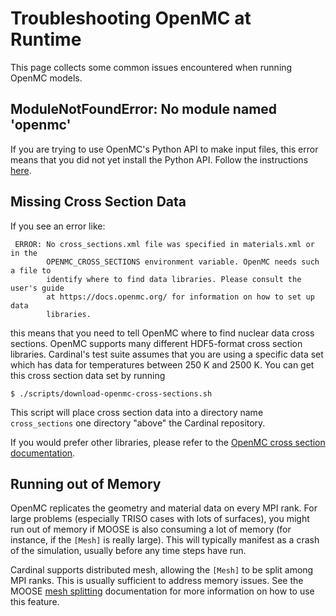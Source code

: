 # Troubleshooting OpenMC at Runtime

This page collects some common issues encountered when running OpenMC
models.

## ModuleNotFoundError: No module named 'openmc'

If you are trying to use OpenMC's Python API to make input files, this error
means that you did not yet install the Python API. Follow the instructions
[here](python_api.md).

## Missing Cross Section Data

If you see an error like:

```
 ERROR: No cross_sections.xml file was specified in materials.xml or in the
        OPENMC_CROSS_SECTIONS environment variable. OpenMC needs such a file to
        identify where to find data libraries. Please consult the user's guide
        at https://docs.openmc.org/ for information on how to set up data
        libraries.
```

this means that you need to tell OpenMC where to find nuclear data cross sections.
OpenMC supports many different HDF5-format cross section
libraries. Cardinal's test suite assumes that you are using a specific data set
which has data for temperatures between 250 K and 2500 K.
You can get this cross section data set by running

```
$ ./scripts/download-openmc-cross-sections.sh
```

This script will place cross section data into a directory
name `cross_sections` one directory "above" the Cardinal repository.

If you would prefer other libraries, please refer to the
[OpenMC cross section documentation](https://docs.openmc.org/en/stable/usersguide/cross_sections.html).

## Running out of Memory

OpenMC replicates the geometry and material data on every MPI rank. For large problems
(especially TRISO cases with lots of surfaces), you might run out of memory if MOOSE is
also consuming a lot of memory (for instance, if the `[Mesh]` is really large). This will
typically manifest as a crash of the simulation, usually before any time steps have run.

Cardinal supports distributed mesh, allowing the `[Mesh]` to be split among MPI ranks.
This is usually sufficient to address memory issues. See the MOOSE [mesh splitting](https://mooseframework.inl.gov/syntax/Mesh/splitting.html)
documentation for more information on how to use this feature.
